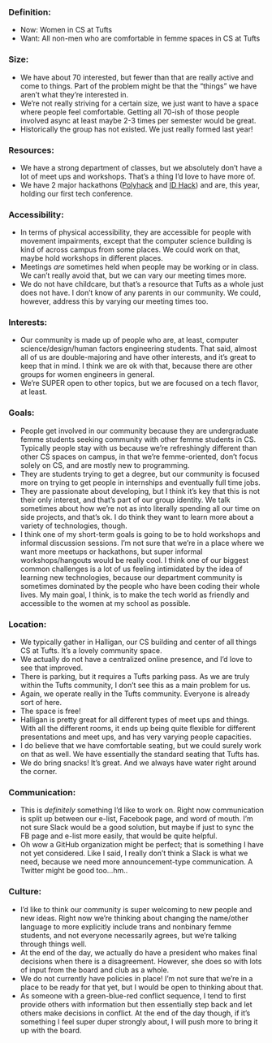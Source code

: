 ### Definition:
- Now: Women in CS at Tufts
- Want: All non-men who are comfortable in femme spaces in CS at Tufts

### Size:
- We have about 70 interested, but fewer than that are really active and come to things. Part of the problem might be that the “things” we have aren’t what they’re interested in.
- We’re not really striving for a certain size, we just want to have a space where people feel comfortable. Getting all 70-ish of those people involved async at least maybe 2-3 times per semester would be great.
- Historically the group has not existed. We just really formed last year!

### Resources: 
- We have a strong department of classes, but we absolutely don’t have a lot of meet ups and workshops. That’s a thing I’d love to have more of. 
- We have 2 major hackathons ([Polyhack](polyhack.tufts.io) and [ID Hack](https://idhack16.devpost.com/)) and are, this year, holding our first tech conference.

### Accessibility: 
- In terms of physical accessibility, they are accessible for people with movement impairments, except that the computer science building is kind of across campus from some places. We could work on that, maybe hold workshops in different places.
- Meetings *are* sometimes held when people may be working or in class. We can’t really avoid that, but we can vary our meeting times more.
- We do not have childcare, but that’s a resource that Tufts as a whole just does not have. I don’t know of any parents in our community. We could, however, address this by varying our meeting times too.

### Interests:
- Our community is made up of people who are, at least, computer science/design/human factors engineering students. That said, almost all of us are double-majoring and have other interests, and it’s great to keep that in mind. I think we are ok with that, because there are other groups for women engineers in general.
- We’re SUPER open to other topics, but we are focused on a tech flavor, at least.

### Goals:
- People get involved in our community because they are undergraduate femme students seeking community with other femme students in CS. Typically people stay with us because we’re refreshingly different than other CS spaces on campus, in that we’re femme-oriented, don’t focus solely on CS, and are mostly new to programming.
- They are students trying to get a degree, but our community is focused more on trying to get people in internships and eventually full time jobs.
- They are passionate about developing, but I think it’s key that this is not their only interest, and that’s part of our group identity. We talk sometimes about how we’re not as into literally spending all our time on side projects, and that’s ok. I do think they want to learn more about a variety of technologies, though.
- I think one of my short-term goals is going to be to hold workshops and informal discussion sessions. I’m not sure that we’re in a place where we want more meetups or hackathons, but super informal workshops/hangouts would be really cool. I think one of our biggest common challenges is a lot of us feeling intimidated by the idea of learning new technologies, because our department community is sometimes dominated by the people who have been coding their whole lives. My main goal, I think, is to make the tech world as friendly and accessible to the women at my school as possible.

### Location:
- We typically gather in Halligan, our CS building and center of all things CS at Tufts. It’s a lovely community space.
- We actually do not have a centralized online presence, and I’d love to see that improved.
- There is parking, but it requires a Tufts parking pass. As we are truly within the Tufts community, I don’t see this as a main problem for us.
- Again, we operate really in the Tufts community. Everyone is already sort of here.
- The space is free!
- Halligan is pretty great for all different types of meet ups and things. With all the different rooms, it ends up being quite flexible for different presentations and meet ups, and has very varying people capacities.
- I do believe that we have comfortable seating, but we could surely work on that as well. We have essentially the standard seating that Tufts has.
- We do bring snacks! It’s great. And we always have water right around the corner.

### Communication:
- This is _definitely_ something I’d like to work on. Right now communication is split up between our e-list, Facebook page, and word of mouth. I’m not sure Slack would be a good solution, but maybe if just to sync the FB page and e-list more easily, that would be quite helpful.
- Oh wow a GitHub organization might be perfect; that is something I have not yet considered. Like I said, I really don’t think a Slack is what we need, because we need more announcement-type communication. A Twitter might be good too…hm..

### Culture:
- I’d like to think our community is super welcoming to new people and new ideas. Right now we’re thinking about changing the name/other language to more explicitly include trans and nonbinary femme students, and not everyone necessarily agrees, but we’re talking through things well.
- At the end of the day, we actually do have a president who makes final decisions when there is a disagreement. However, she does so with lots of input from the board and club as a whole.
- We do not currently have policies in place! I’m not sure that we’re in a place to be ready for that yet, but I would be open to thinking about that.
- As someone with a green-blue-red conflict sequence, I tend to first provide others with information but then essentially step back and let others make decisions in conflict. At the end of the day though, if it’s something I feel super duper strongly about, I will push more to bring it up with the board. 
